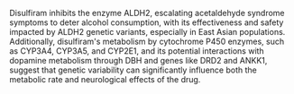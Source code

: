 Disulfiram inhibits the enzyme ALDH2, escalating acetaldehyde syndrome symptoms to deter alcohol consumption, with its effectiveness and safety impacted by ALDH2 genetic variants, especially in East Asian populations. Additionally, disulfiram's metabolism by cytochrome P450 enzymes, such as CYP3A4, CYP3A5, and CYP2E1, and its potential interactions with dopamine metabolism through DBH and genes like DRD2 and ANKK1, suggest that genetic variability can significantly influence both the metabolic rate and neurological effects of the drug.